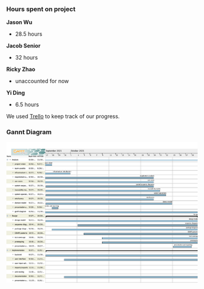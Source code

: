 ### Hours spent on project

**Jason Wu** 
* 28.5 hours

**Jacob Senior** 
* 32 hours

**Ricky Zhao** 
* unaccounted for now

**Yi Ding** 
* 6.5 hours

We used [Trello](https://trello.com/b/HqqftTBT/something-normal) to keep track of our progress.

### Gannt Diagram

![Gannt](https://github.com/Ianewb/SE1-Something/blob/site/assets/Iterations/SomethingNormalCalendar.png)
